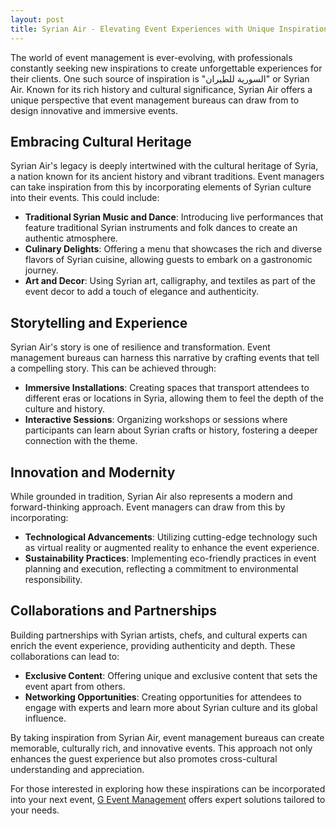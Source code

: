 ```yaml
---
layout: post
title: Syrian Air - Elevating Event Experiences with Unique Inspirations
---
```



The world of event management is ever-evolving, with professionals constantly seeking new inspirations to create unforgettable experiences for their clients. One such source of inspiration is "السورية للطيران" or Syrian Air. Known for its rich history and cultural significance, Syrian Air offers a unique perspective that event management bureaus can draw from to design innovative and immersive events.

## Embracing Cultural Heritage

Syrian Air's legacy is deeply intertwined with the cultural heritage of Syria, a nation known for its ancient history and vibrant traditions. Event managers can take inspiration from this by incorporating elements of Syrian culture into their events. This could include:

- **Traditional Syrian Music and Dance**: Introducing live performances that feature traditional Syrian instruments and folk dances to create an authentic atmosphere.
- **Culinary Delights**: Offering a menu that showcases the rich and diverse flavors of Syrian cuisine, allowing guests to embark on a gastronomic journey.
- **Art and Decor**: Using Syrian art, calligraphy, and textiles as part of the event decor to add a touch of elegance and authenticity.

## Storytelling and Experience

Syrian Air's story is one of resilience and transformation. Event management bureaus can harness this narrative by crafting events that tell a compelling story. This can be achieved through:

- **Immersive Installations**: Creating spaces that transport attendees to different eras or locations in Syria, allowing them to feel the depth of the culture and history.
- **Interactive Sessions**: Organizing workshops or sessions where participants can learn about Syrian crafts or history, fostering a deeper connection with the theme.

## Innovation and Modernity

While grounded in tradition, Syrian Air also represents a modern and forward-thinking approach. Event managers can draw from this by incorporating:

- **Technological Advancements**: Utilizing cutting-edge technology such as virtual reality or augmented reality to enhance the event experience.
- **Sustainability Practices**: Implementing eco-friendly practices in event planning and execution, reflecting a commitment to environmental responsibility.

## Collaborations and Partnerships

Building partnerships with Syrian artists, chefs, and cultural experts can enrich the event experience, providing authenticity and depth. These collaborations can lead to:

- **Exclusive Content**: Offering unique and exclusive content that sets the event apart from others.
- **Networking Opportunities**: Creating opportunities for attendees to engage with experts and learn more about Syrian culture and its global influence.

By taking inspiration from Syrian Air, event management bureaus can create memorable, culturally rich, and innovative events. This approach not only enhances the guest experience but also promotes cross-cultural understanding and appreciation.

For those interested in exploring how these inspirations can be incorporated into your next event, [G Event Management](https://geventm.com/) offers expert solutions tailored to your needs.